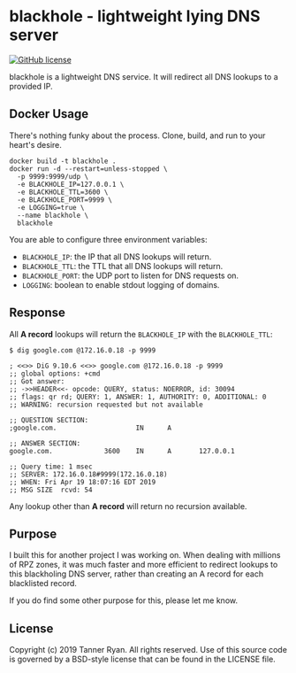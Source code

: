 # blackhole - lightweight lying DNS server
[![GitHub
license](https://img.shields.io/github/license/TheTannerRyan/blackhole.svg?style=flat-square)](https://github.com/TheTannerRyan/blackhole/blob/master/LICENSE)

blackhole is a lightweight DNS service. It will redirect all DNS lookups to a
provided IP. 

## Docker Usage
There's nothing funky about the process. Clone, build, and run to your heart's
desire.
```
docker build -t blackhole .
docker run -d --restart=unless-stopped \
  -p 9999:9999/udp \
  -e BLACKHOLE_IP=127.0.0.1 \
  -e BLACKHOLE_TTL=3600 \
  -e BLACKHOLE_PORT=9999 \
  -e LOGGING=true \
  --name blackhole \
  blackhole
```
You are able to configure three environment variables:
- `BLACKHOLE_IP`: the IP that all DNS lookups will return.
- `BLACKHOLE_TTL`: the TTL that all DNS lookups will return.
- `BLACKHOLE_PORT`: the UDP port to listen for DNS requests on.
- `LOGGING`: boolean to enable stdout logging of domains.

## Response
All __A record__ lookups will return the `BLACKHOLE_IP` with the
`BLACKHOLE_TTL`:
```
$ dig google.com @172.16.0.18 -p 9999

; <<>> DiG 9.10.6 <<>> google.com @172.16.0.18 -p 9999
;; global options: +cmd
;; Got answer:
;; ->>HEADER<<- opcode: QUERY, status: NOERROR, id: 30094
;; flags: qr rd; QUERY: 1, ANSWER: 1, AUTHORITY: 0, ADDITIONAL: 0
;; WARNING: recursion requested but not available

;; QUESTION SECTION:
;google.com.                    IN      A

;; ANSWER SECTION:
google.com.             3600    IN      A       127.0.0.1

;; Query time: 1 msec
;; SERVER: 172.16.0.18#9999(172.16.0.18)
;; WHEN: Fri Apr 19 18:07:16 EDT 2019
;; MSG SIZE  rcvd: 54
```

Any lookup other than __A record__ will return no recursion available.

## Purpose
I built this for another project I was working on. When dealing with millions of
RPZ zones, it was much faster and more efficient to redirect lookups to this
blackholing DNS server, rather than creating an A record for each blacklisted
record.

If you do find some other purpose for this, please let me know.

## License
Copyright (c) 2019 Tanner Ryan. All rights reserved. Use of this source code is
governed by a BSD-style license that can be found in the LICENSE file.
